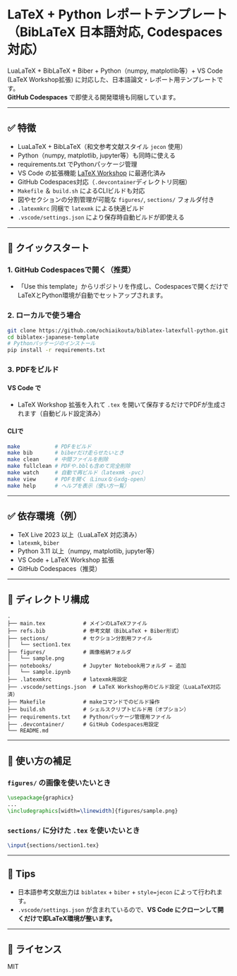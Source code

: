# LaTeX + Python レポートテンプレート（BibLaTeX 日本語対応, Codespaces対応）

LuaLaTeX + BibLaTeX + Biber + Python（numpy, matplotlib等）+ VS Code (LaTeX Workshop拡張) に対応した、日本語論文・レポート用テンプレートです。  
**GitHub Codespaces** で即使える開発環境も同梱しています。

---

## ✅ 特徴

- LuaLaTeX + BibLaTeX（和文参考文献スタイル `jecon` 使用）
- Python（numpy, matplotlib, jupyter等）も同時に使える
- requirements.txt でPythonパッケージ管理
- VS Code の拡張機能 [LaTeX Workshop](https://marketplace.visualstudio.com/items?itemName=James-Yu.latex-workshop) に最適化済み
- GitHub Codespaces対応（`.devcontainer`ディレクトリ同梱）
- `Makefile` ＆ `build.sh` によるCLIビルドも対応
- 図やセクションの分割管理が可能な `figures/`, `sections/` フォルダ付き
- `.latexmkrc` 同梱で `latexmk` による快適ビルド
- `.vscode/settings.json` により保存時自動ビルドが即使える

---

## 🚀 クイックスタート

### 1. GitHub Codespacesで開く（推奨）

- 「Use this template」からリポジトリを作成し、Codespacesで開くだけでLaTeXとPython環境が自動でセットアップされます。

### 2. ローカルで使う場合

```bash
git clone https://github.com/ochiaikouta/biblatex-latexfull-python.git
cd biblatex-japanese-template
# Pythonパッケージのインストール
pip install -r requirements.txt
```

### 3. PDFをビルド

#### VS Code で

- LaTeX Workshop 拡張を入れて `.tex` を開いて保存するだけでPDFが生成されます（自動ビルド設定済み）

#### CLIで

```bash
make           # PDFをビルド
make bib       # biberだけ走らせたいとき
make clean     # 中間ファイルを削除
make fullclean # PDFや.bblも含めて完全削除
make watch     # 自動で再ビルド（latexmk -pvc）
make view      # PDFを開く（Linuxならxdg-open）
make help      # ヘルプを表示（使い方一覧）
```

---

## ✅ 依存環境（例）

- TeX Live 2023 以上（LuaLaTeX 対応済み）
- `latexmk`, `biber`
- Python 3.11 以上（numpy, matplotlib, jupyter等）
- VS Code + LaTeX Workshop 拡張
- GitHub Codespaces（推奨）

---

## 📂 ディレクトリ構成

```
.
├── main.tex            # メインのLaTeXファイル
├── refs.bib            # 参考文献（BibLaTeX + Biber形式）
├── sections/           # セクション分割用ファイル
│   └── section1.tex
├── figures/            # 画像格納フォルダ
│   └── sample.png
├── notebooks/          # Jupyter Notebook用フォルダ ← 追加
│   └── sample.ipynb
├── .latexmkrc          # latexmk用設定
├── .vscode/settings.json  # LaTeX Workshop用のビルド設定（LuaLaTeX対応済）
├── Makefile            # makeコマンドでのビルド操作
├── build.sh            # シェルスクリプトビルド用（オプション）
├── requirements.txt    # Pythonパッケージ管理用ファイル
├── .devcontainer/      # GitHub Codespaces用設定
└── README.md
```

---

## 📝 使い方の補足

### `figures/` の画像を使いたいとき

```latex
\usepackage{graphicx}
...
\includegraphics[width=\linewidth]{figures/sample.png}
```

### `sections/` に分けた `.tex` を使いたいとき

```latex
\input{sections/section1.tex}
```

---

## 🧠 Tips

- 日本語参考文献出力は `biblatex` + `biber` + `style=jecon` によって行われます。
- `.vscode/settings.json` が含まれているので、**VS Code にクローンして開くだけで即LaTeX環境が整います。**

---

## 📜 ライセンス

MIT